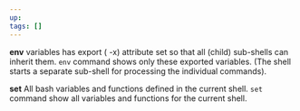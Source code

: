```yaml
---
up: 
tags: []
---
```

**env** variables has export ( -x) attribute set so that all (child) 
sub-shells can inherit them. `env` command shows only these exported variables.
(The shell starts a separate sub-shell for processing the individual
commands).

**set** All bash variables and functions defined in the current shell.
`set` command show all variables and functions for the current shell.